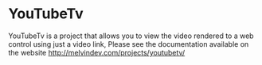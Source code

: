 # YouTubeTv
YouTubeTv is a project that allows you to view the video rendered to a web control using just a video link, Please see the documentation available on the website
http://melvindev.com/projects/youtubetv/
